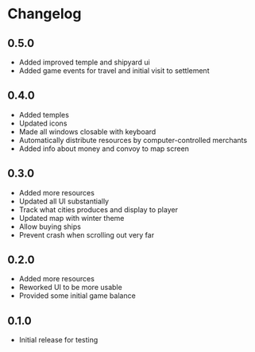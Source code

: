 # Changelog

## 0.5.0

- Added improved temple and shipyard ui
- Added game events for travel and initial visit to settlement

## 0.4.0

- Added temples
- Updated icons
- Made all windows closable with keyboard
- Automatically distribute resources by computer-controlled merchants
- Added info about money and convoy to map screen

## 0.3.0

- Added more resources
- Updated all UI substantially
- Track what cities produces and display to player
- Updated map with winter theme
- Allow buying ships
- Prevent crash when scrolling out very far

## 0.2.0

- Added more resources
- Reworked UI to be more usable
- Provided some initial game balance

## 0.1.0

- Initial release for testing
